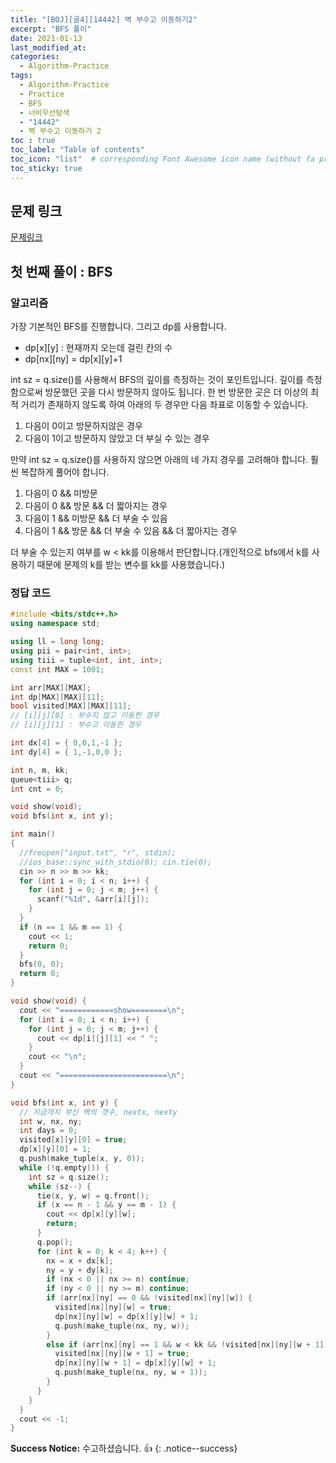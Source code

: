 ```yaml
---
title: "[BOJ][골4][14442] 벽 부수고 이동하기2"
excerpt: "BFS 풀이"
date: 2021-01-13
last_modified_at:
categories:
  - Algorithm-Practice
tags:
  - Algorithm-Practice
  - Practice
  - BFS
  - 너비우선탐색
  - "14442"
  - 벽 부수고 이동하기 2
toc : true
toc_label: "Table of contents"
toc_icon: "list"  # corresponding Font Awesome icon name (without fa prefix)
toc_sticky: true
---
```


## 문제 링크

[문제링크](https://www.acmicpc.net/problem/14442)  

## 첫 번째 풀이 : BFS

### 알고리즘

가장 기본적인 BFS를 진행합니다. 그리고 dp를 사용합니다.  

- dp[x][y] : 현재까지 오는데 걸린 칸의 수
- dp[nx][ny] = dp[x][y]+1

int sz = q.size()를 사용해서 BFS의 깊이를 측정하는 것이 포인트입니다. 깊이를 측정함으로써 방문했던 곳을 다시 방문하지 않아도 됩니다. 한 번 방문한 곳은 더 이상의 최적 거리가 존재하지 않도록 하여 아래의 두 경우만 다음 좌표로 이동할 수 있습니다.  

1. 다음이 0이고 방문하지않은 경우
1. 다음이 1이고 방문하지 않았고 더 부실 수 있는 경우

만약 int sz = q.size()를 사용하지 않으면 아래의 네 가지 경우를 고려해야 합니다. 훨씬 복잡하게 풀어야 합니다.  

1. 다음이 0 && 미방문
2. 다음이 0 && 방문 && 더 짧아지는 경우
3. 다음이 1 && 미방문 && 더 부술 수 있음
4. 다음이 1 && 방문 && 더 부술 수 있음 && 더 짧아지는 경우

더 부술 수 있는지 여부를 w < kk를 이용해서 판단합니다.(개인적으로 bfs에서 k를 사용하기 때문에 문제의 k를 받는 변수를 kk를 사용했습니다.)  

### 정답 코드

```cpp
#include <bits/stdc++.h>
using namespace std;

using ll = long long;
using pii = pair<int, int>;
using tiii = tuple<int, int, int>;
const int MAX = 1001;

int arr[MAX][MAX];
int dp[MAX][MAX][11];
bool visited[MAX][MAX][11];
// [i][j][0] : 부수지 않고 이동한 경우 
// [i][j][1] : 부수고 이동한 경우

int dx[4] = { 0,0,1,-1 };
int dy[4] = { 1,-1,0,0 };

int n, m, kk;
queue<tiii> q;
int cnt = 0;

void show(void);
void bfs(int x, int y);

int main()
{
  //freopen("input.txt", "r", stdin);
  //ios_base::sync_with_stdio(0); cin.tie(0);
  cin >> n >> m >> kk;
  for (int i = 0; i < n; i++) {
    for (int j = 0; j < m; j++) {
      scanf("%1d", &arr[i][j]);
    }
  }
  if (n == 1 && m == 1) {
    cout << 1;
    return 0;
  }
  bfs(0, 0);
  return 0;
}

void show(void) {
  cout << "============show========\n";
  for (int i = 0; i < n; i++) {
    for (int j = 0; j < m; j++) {
      cout << dp[i][j][1] << " ";
    }
    cout << "\n";
  }
  cout << "========================\n";
}

void bfs(int x, int y) {
  // 지금까지 부신 벽의 갯수, nextx, nexty
  int w, nx, ny;
  int days = 0;
  visited[x][y][0] = true;
  dp[x][y][0] = 1;
  q.push(make_tuple(x, y, 0));
  while (!q.empty()) {
    int sz = q.size();
    while (sz--) {
      tie(x, y, w) = q.front();
      if (x == n - 1 && y == m - 1) {
        cout << dp[x][y][w];
        return;
      }
      q.pop();
      for (int k = 0; k < 4; k++) {
        nx = x + dx[k];
        ny = y + dy[k];
        if (nx < 0 || nx >= n) continue;
        if (ny < 0 || ny >= m) continue;
        if (arr[nx][ny] == 0 && !visited[nx][ny][w]) {
          visited[nx][ny][w] = true;
          dp[nx][ny][w] = dp[x][y][w] + 1;
          q.push(make_tuple(nx, ny, w));
        }
        else if (arr[nx][ny] == 1 && w < kk && !visited[nx][ny][w + 1]) {
          visited[nx][ny][w + 1] = true;
          dp[nx][ny][w + 1] = dp[x][y][w] + 1;
          q.push(make_tuple(nx, ny, w + 1));
        }
      }
    }
  }
  cout << -1;
}
```

**Success Notice:**
수고하셨습니다. :+1:
{: .notice--success}


